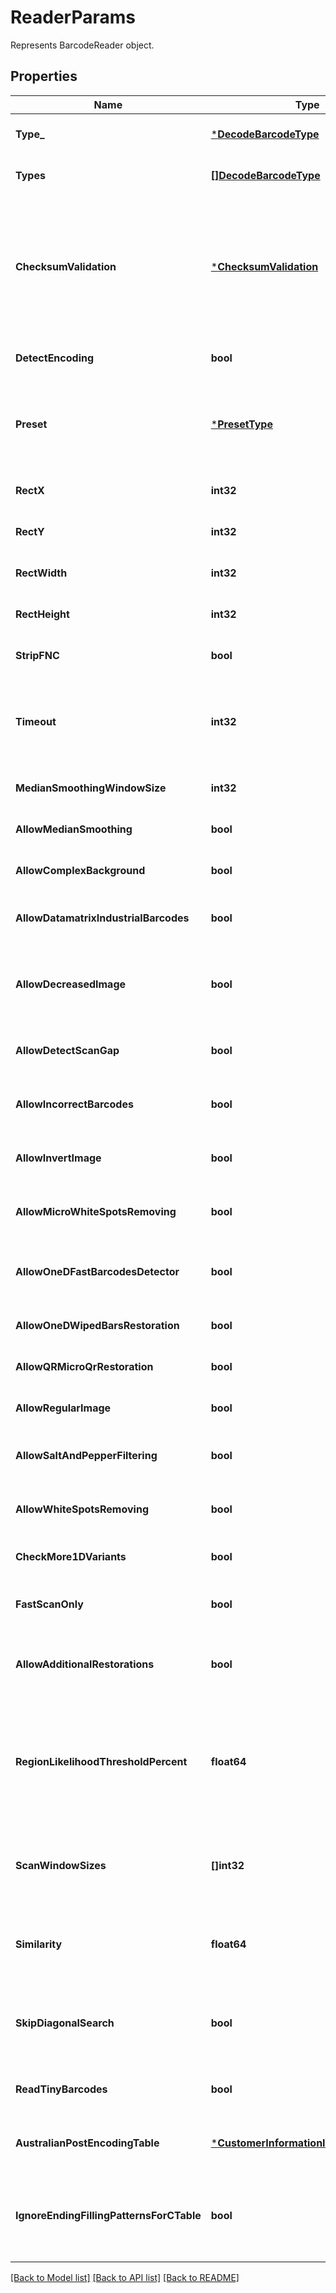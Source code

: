 # ReaderParams

Represents BarcodeReader object.

## Properties

Name | Type | Description | Notes
---- | ---- | ----------- | -----
**Type_** | [***DecodeBarcodeType**](DecodeBarcodeType.md) | The type of barcode to read. | [optional] [default to null]
**Types** | [**[]DecodeBarcodeType**](DecodeBarcodeType.md) | Multiple barcode types to read. | [optional] [default to null]
**ChecksumValidation** | [***ChecksumValidation**](ChecksumValidation.md) | Enable checksum validation during recognition for 1D barcodes. Default is treated as Yes for symbologies which must contain checksum, as No where checksum only possible. Checksum never used: Codabar Checksum is possible: Code39 Standard/Extended, Standard2of5, Interleaved2of5, Matrix2of5, ItalianPost25, DeutschePostIdentcode, DeutschePostLeitcode, VIN Checksum always used: Rest symbologies | [optional] [default to null]
**DetectEncoding** | **bool** | A flag which force engine to detect codetext encoding for Unicode. | [optional] [default to null]
**Preset** | [***PresetType**](PresetType.md) | Preset allows to configure recognition quality and speed manually. You can quickly set up Preset by embedded presets: HighPerformance, NormalQuality, HighQuality, MaxBarCodes or you can manually configure separate options. Default value of Preset is NormalQuality. | [optional] [default to null]
**RectX** | **int32** | Set X of top left corner of area for recognition. | [optional] [default to null]
**RectY** | **int32** | Set Y of top left corner of area for recognition. | [optional] [default to null]
**RectWidth** | **int32** | Set Width of area for recognition. | [optional] [default to null]
**RectHeight** | **int32** | Set Height of area for recognition. | [optional] [default to null]
**StripFNC** | **bool** | Value indicating whether FNC symbol strip must be done. | [optional] [default to null]
**Timeout** | **int32** | Timeout of recognition process in milliseconds. Default value is 15_000 (15 seconds). Maximum value is 30_000 (1/2 minute). In case of a timeout RequestTimeout (408) status will be returned. Try reducing the image size to avoid timeout. | [optional] [default to null]
**MedianSmoothingWindowSize** | **int32** | Window size for median smoothing. Typical values are 3 or 4. Default value is 3. AllowMedianSmoothing must be set. | [optional] [default to null]
**AllowMedianSmoothing** | **bool** | Allows engine to enable median smoothing as additional scan. Mode helps to recognize noised barcodes. | [optional] [default to null]
**AllowComplexBackground** | **bool** | Allows engine to recognize color barcodes on color background as additional scan. Extremely slow mode. | [optional] [default to null]
**AllowDatamatrixIndustrialBarcodes** | **bool** | Allows engine for Datamatrix to recognize dashed industrial Datamatrix barcodes. Slow mode which helps only for dashed barcodes which consist from spots. | [optional] [default to null]
**AllowDecreasedImage** | **bool** | Allows engine to recognize decreased image as additional scan. Size for decreasing is selected by internal engine algorithms. Mode helps to recognize barcodes which are noised and blurred but captured with high resolution. | [optional] [default to null]
**AllowDetectScanGap** | **bool** | Allows engine to use gap between scans to increase recognition speed. Mode can make recognition problems with low height barcodes. | [optional] [default to null]
**AllowIncorrectBarcodes** | **bool** | Allows engine to recognize barcodes which has incorrect checksum or incorrect values. Mode can be used to recognize damaged barcodes with incorrect text. | [optional] [default to null]
**AllowInvertImage** | **bool** | Allows engine to recognize inverse color image as additional scan. Mode can be used when barcode is white on black background. | [optional] [default to null]
**AllowMicroWhiteSpotsRemoving** | **bool** | Allows engine for Postal barcodes to recognize slightly noised images. Mode helps to recognize slightly damaged Postal barcodes. | [optional] [default to null]
**AllowOneDFastBarcodesDetector** | **bool** | Allows engine for 1D barcodes to quickly recognize high quality barcodes which fill almost whole image. Mode helps to quickly recognize generated barcodes from Internet. | [optional] [default to null]
**AllowOneDWipedBarsRestoration** | **bool** | Allows engine for 1D barcodes to recognize barcodes with single wiped/glued bars in pattern. | [optional] [default to null]
**AllowQRMicroQrRestoration** | **bool** | Allows engine for QR/MicroQR to recognize damaged MicroQR barcodes. | [optional] [default to null]
**AllowRegularImage** | **bool** | Allows engine to recognize regular image without any restorations as main scan. Mode to recognize image as is. | [optional] [default to null]
**AllowSaltAndPepperFiltering** | **bool** | Allows engine to recognize barcodes with salt and pepper noise type. Mode can remove small noise with white and black dots. | [optional] [default to null]
**AllowWhiteSpotsRemoving** | **bool** | Allows engine to recognize image without small white spots as additional scan. Mode helps to recognize noised image as well as median smoothing filtering. | [optional] [default to null]
**CheckMore1DVariants** | **bool** | Allows engine to recognize 1D barcodes with checksum by checking more recognition variants. Default value: False. | [optional] [default to null]
**FastScanOnly** | **bool** | Allows engine for 1D barcodes to quickly recognize middle slice of an image and return result without using any time-consuming algorithms. Default value: False. | [optional] [default to null]
**AllowAdditionalRestorations** | **bool** | Allows engine using additional image restorations to recognize corrupted barcodes. At this time, it is used only in MicroPdf417 barcode type. Default value: False. | [optional] [default to null]
**RegionLikelihoodThresholdPercent** | **float64** | Sets threshold for detected regions that may contain barcodes. Value 0.7 means that bottom 70% of possible regions are filtered out and not processed further. Region likelihood threshold must be between [0.05, 0.9] Use high values for clear images with few barcodes. Use low values for images with many barcodes or for noisy images. Low value may lead to a bigger recognition time. | [optional] [default to null]
**ScanWindowSizes** | **[]int32** | Scan window sizes in pixels. Allowed sizes are 10, 15, 20, 25, 30. Scanning with small window size takes more time and provides more accuracy but may fail in detecting very big barcodes. Combining of several window sizes can improve detection quality. | [optional] [default to null]
**Similarity** | **float64** | Similarity coefficient depends on how homogeneous barcodes are. Use high value for clear barcodes. Use low values to detect barcodes that ara partly damaged or not lighten evenly. Similarity coefficient must be between [0.5, 0.9] | [optional] [default to null]
**SkipDiagonalSearch** | **bool** | Allows detector to skip search for diagonal barcodes. Setting it to false will increase detection time but allow to find diagonal barcodes that can be missed otherwise. Enabling of diagonal search leads to a bigger detection time. | [optional] [default to null]
**ReadTinyBarcodes** | **bool** | Allows engine to recognize tiny barcodes on large images. Ignored if AllowIncorrectBarcodes is set to True. Default value: False. | [optional] [default to null]
**AustralianPostEncodingTable** | [***CustomerInformationInterpretingType**](CustomerInformationInterpretingType.md) | Interpreting Type for the Customer Information of AustralianPost BarCode.Default is CustomerInformationInterpretingType.Other. | [optional] [default to null]
**IgnoreEndingFillingPatternsForCTable** | **bool** | The flag which force AustraliaPost decoder to ignore last filling patterns in Customer Information Field during decoding as CTable method. CTable encoding method does not have any gaps in encoding table and sequence \&quot;333\&quot; of filling patterns is decoded as letter \&quot;z\&quot;. | [optional] [default to null]

[[Back to Model list]](../README.md#documentation-for-models) [[Back to API list]](../README.md#documentation-for-api-endpoints) [[Back to README]](../README.md)
